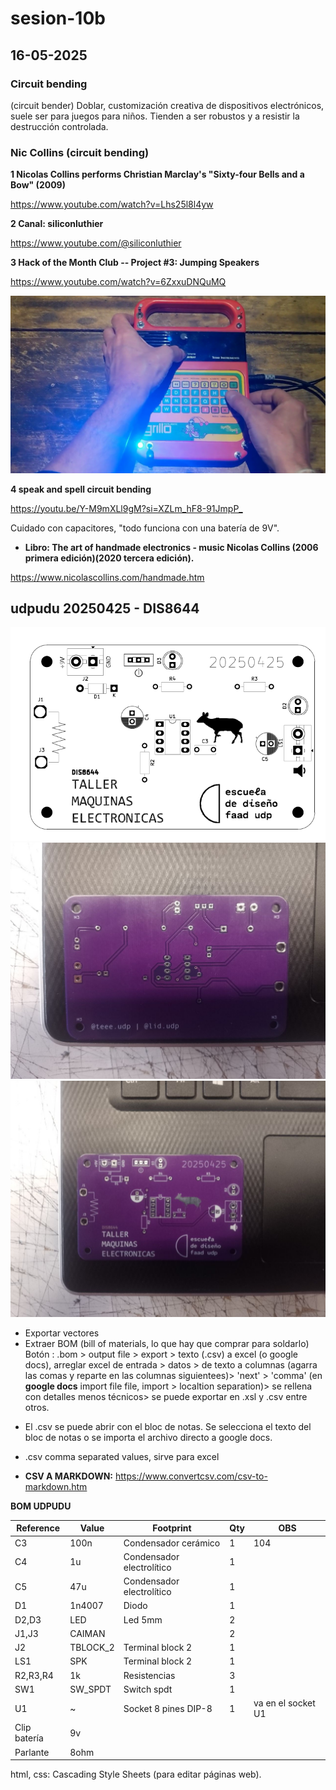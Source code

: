 # sesion-10b
##  16-05-2025
###  Circuit bending

(circuit bender) Doblar, customización creativa de dispositivos electrónicos, suele ser para juegos para niños. Tienden a ser robustos y a resistir la destrucción controlada.

###  Nic Collins (circuit bending)

**1  Nicolas Collins performs Christian Marclay's "Sixty-four Bells and a Bow" (2009)**

<https://www.youtube.com/watch?v=Lhs25l8l4yw>

**2  Canal: siliconluthier**

<https://www.youtube.com/@siliconluthier>

**3  Hack of the Month Club -- Project #3: Jumping Speakers**

<https://www.youtube.com/watch?v=6ZxxuDNQuMQ>

![speakandspell](./archivos/speakandspell.jpg)

**4  speak and spell circuit bending**

<https://youtu.be/Y-M9mXLl9gM?si=XZLm_hF8-91JmpP_>

Cuidado con capacitores, "todo funciona con una batería de 9V".

*  **Libro: The art of handmade electronics - music Nicolas Collins (2006 primera edición)(2020 tercera edición).**

<https://www.nicolascollins.com/handmade.htm>

## udpudu 20250425 - DIS8644

![udpuduvector](./archivos/udpudu-pcbRef.png)
![udpudu1](./archivos/udpudu-foto(1).jpg)
![udpudu2](./archivos/udpudu-foto(2).jpg)

-  Exportar vectores
-  Extraer BOM (bill of materials, lo que hay que comprar para soldarlo)
  Botón : .bom > output file > export > texto (.csv) a excel (o google docs), arreglar excel de entrada > datos > de texto a columnas (agarra las comas y reparte en las columnas siguientees)> 'next' > 'comma' (en **google docs** import file file, import > localtion separation)> se rellena con detalles menos técnicos> se puede exportar en .xsl y .csv entre otros.

*  El .csv se puede abrir con el bloc de notas. Se selecciona el texto del bloc de notas o se importa el archivo directo a google docs.

*  .csv comma separated values, sirve para excel

*  **CSV A MARKDOWN:**  <https://www.convertcsv.com/csv-to-markdown.htm>

**BOM UDPUDU**

|Reference   |Value   |Footprint                |Qty|OBS               |
|------------|--------|-------------------------|---|------------------|
|C3          |100n    |Condensador cerámico     |1  |104               |
|C4          |1u      |Condensador electrolítico|1  |                  |
|C5          |47u     |Condensador electrolítico|1  |                  |
|D1          |1n4007  |Diodo                    |1  |                  |
|D2,D3       |LED     |Led 5mm                  |2  |                  |
|J1,J3       |CAIMAN  |                         |2  |                  |
|J2          |TBLOCK_2|Terminal block 2         |1  |                  |
|LS1         |SPK     |Terminal block 2         |1  |                  |
|R2,R3,R4    |1k      |Resistencias             |3  |                  |
|SW1         |SW_SPDT |Switch spdt              |1  |                  |
|U1          |~       |Socket 8 pines DIP-8     |1  |va en el socket U1|
|Clip batería|9v      |                         |   |                  |
|Parlante    |8ohm    |                         |   |                  |

html, css: Cascading Style Sheets (para editar páginas web).
